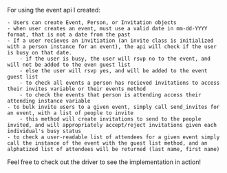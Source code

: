 For using the event api I created:

	- Users can create Event, Person, or Invitation objects
	- when user creates an event, must use a valid date in mm-dd-YYYY format, that is not a date from the past
	- If a user recieves an invitiation (an invite class is initialized with a person instance for an event), the api will check if the user is busy on that date.  
		- if the user is busy, the user will rsvp no to the event, and will not be added to the even guest list
		- else the user will rsvp yes, and will be added to the event guest list
		- to check all events a person has recieved invitations to access their invites variable or their events method
		- to check the events that person is attending access their attending instance variable
	- to bulk invite users to a given event, simply call send_invites for an event, with a list of people to invite
		- this method will create invitations to send to the people invited, and will appropriately accept/reject invitations given each individual's busy status
	- to check a user-readable list of attendees for a given event simply call the instance of the event with the guest list method, and an alphatized list of attendees will be returned (last name, first name)

Feel free to check out the driver to see the implementation in action!